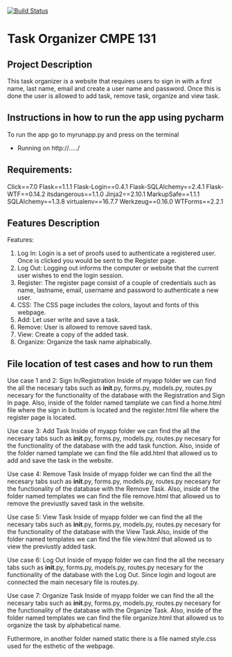 
[![Build Status](https://travis-ci.com/hewich/team-2-05.svg?branch=master)](https://travis-ci.com/hewich/team-2-05)

# Task Organizer CMPE 131

## Project Description

This task organizer is a website that requires users to sign in with a first name, last name, email and create a user name and password. Once this is done the user is allowed to add task, remove task, organize and view task.

## Instructions in how to run the app using pycharm
To run the app go to myrunapp.py and press on the terminal 
* Running on http://...../  

## Requirements: 

Click==7.0
Flask==1.1.1
Flask-Login==0.4.1
Flask-SQLAlchemy==2.4.1
Flask-WTF==0.14.2
itsdangerous==1.1.0
Jinja2==2.10.1
MarkupSafe==1.1.1
SQLAlchemy==1.3.8
virtualenv==16.7.7
Werkzeug==0.16.0
WTForms==2.2.1


## Features Description 

Features:

1. Log In: Login is a set of proofs used to authenticate a registered user. Once is clicked you would be sent to the Register page. 
2. Log Out: Logging out informs the computer or website that the current user wishes to end the login session.
3. Register: The register page consist of a couple of credentials such as name, lastname, email, username and password to authenticate a new user. 
4. CSS: The CSS page includes the colors, layout and fonts of this webpage.
5. Add: Let user write and save a task. 
6. Remove: User is allowed to remove saved task.
7. View: Create a copy of the added task. 
8. Organize: Organize the task name alphabically.

## File location of test cases and how to run them

Use case 1 and 2: 
Sign In/Registration
Inside of myapp folder we can find the all the necesary tabs such as  __init__.py, forms.py, models.py, routes.py necesary for the functionality of the database with the Registration and Sign In page. Also, inside of the folder named tamplate we can find a home.html file where the sign in buttom is located and the register.html file where the register page is located. 

Use case 3:
Add Task
Inside of myapp folder we can find the all the necesary tabs such as  __init__.py, forms.py, models.py, routes.py necesary for the functionality of the database with the add task function. Also, inside of the folder named tamplate we can find the file add.html that allowed us to add and save the task in the website.

Use case 4: 
Remove Task
Inside of myapp folder we can find the all the necesary tabs such as  __init__.py, forms.py, models.py, routes.py necesary for the functionality of the database with the Remove Task. Also, inside of the folder named templates we can find the file remove.html that allowed us to remove the previustly saved task in the website.

Use case 5: 
View Task
Inside of myapp folder we can find the all the necesary tabs such as  __init__.py, forms.py, models.py, routes.py necesary for the functionality of the database with the View Task.Also, inside of the folder named templates we can find the file view.html that allowed us to view the previustly added task. 

Use case 6:
Log Out 
Inside of myapp folder we can find the all the necesary tabs such as  __init__.py, forms.py, models.py, routes.py necesary for the functionality of the database with the Log Out. Since login and logout are connected the main necesary file is routes.py.

Use case 7:
Organize Task
Inside of myapp folder we can find the all the necesary tabs such as  __init__.py, forms.py, models.py, routes.py necesary for the functionality of the database with the Organize Task. Also, inside of the folder named templates we can find the file organize.html that allowed us to organize the task by alphabetical name. 






Futhermore, in another folder named static there is a file named style.css used for the esthetic of the webpage. 






